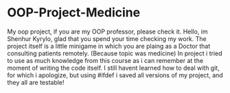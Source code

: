 # OOP-Project-Medicine
My oop project, if you are my OOP professor, please check it.
Hello, im Shenhur Kyrylo, glad that you spend your time checking my work.
The project itself is a little minigame in which you are plaing as a Doctor that consulting patients remotely.
(Because topic was medicine)
In project i tried to use as much knowledge from this course as i can remember at the moment of writing the code itself.
I still havent learned how to deal with git, for which i apologize, but using #ifdef i saved all versions of my project,
and they all are testable!
